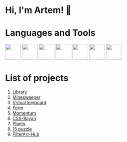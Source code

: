 # Hi, I'm Artem! 👋

# Languages and Tools
<img src="https://cdn.jsdelivr.net/gh/devicons/devicon/icons/html5/html5-plain-wordmark.svg" width="50" heigth="50"/> <img src="https://cdn.jsdelivr.net/gh/devicons/devicon/icons/css3/css3-plain-wordmark.svg" width="50" heigth="50" /> <img src="https://cdn.jsdelivr.net/gh/devicons/devicon/icons/javascript/javascript-plain.svg" width="50" heigth="50"/>  <img src="https://cdn.jsdelivr.net/gh/devicons/devicon/icons/sass/sass-original.svg" width="50" heigth="50"/> <img src="https://cdn.jsdelivr.net/gh/devicons/devicon/icons/git/git-original.svg" width="50" heigth="50"/> <img src="https://cdn.jsdelivr.net/gh/devicons/devicon/icons/tailwindcss/tailwindcss-plain.svg" width="50" heigth="50"/> <img src="https://cdn.jsdelivr.net/gh/devicons/devicon/icons/linux/linux-original.svg" width="50" heigth="50"/>

# List of projects
1. [Library](https://mopjiex.github.io/Library/src/)
2. [Minesweeper](https://mopjiex.github.io/Minesweeper/)
3. [Virtual keyboard](https://mopjiex.github.io/virtual-keyboard/virtual-keyboard/)
4. [Form](https://mopjiex.github.io/Form/)
5. [Momentum](https://mopjiex.github.io/momentum/)
6. [CSS-Bayan](https://mopjiex.github.io/CSS-Bayan/CSSBayan/)
7. [Plants](https://mopjiex.github.io/Plants/)
8. [15 puzzle](https://mopjiex.github.io/codeJam/)
9. [FilterArt-Hub](https://mopjiex.github.io/FilterArt-Hub/)
<!--
**mopjiex/mopjiex** is a ✨ _special_ ✨ repository because its `README.md` (this file) appears on your GitHub profile.

Here are some ideas to get you started:

- 🔭 I’m currently working on ...
- 🌱 I’m currently learning ...
- 👯 I’m looking to collaborate on ...
- 🤔 I’m looking for help with ...
- 💬 Ask me about ...
- 📫 How to reach me: ...
- 😄 Pronouns: ...
- ⚡ Fun fact: ...
-->
